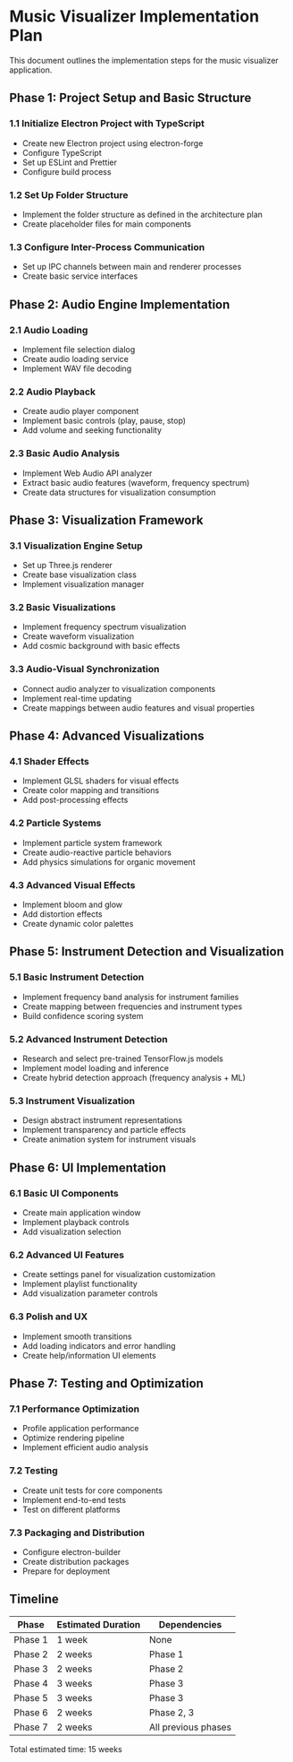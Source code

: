 # Music Visualizer Implementation Plan

This document outlines the implementation steps for the music visualizer application.

## Phase 1: Project Setup and Basic Structure

### 1.1 Initialize Electron Project with TypeScript
- Create new Electron project using electron-forge
- Configure TypeScript
- Set up ESLint and Prettier
- Configure build process

### 1.2 Set Up Folder Structure
- Implement the folder structure as defined in the architecture plan
- Create placeholder files for main components

### 1.3 Configure Inter-Process Communication
- Set up IPC channels between main and renderer processes
- Create basic service interfaces

## Phase 2: Audio Engine Implementation

### 2.1 Audio Loading
- Implement file selection dialog
- Create audio loading service
- Implement WAV file decoding

### 2.2 Audio Playback
- Create audio player component
- Implement basic controls (play, pause, stop)
- Add volume and seeking functionality

### 2.3 Basic Audio Analysis
- Implement Web Audio API analyzer
- Extract basic audio features (waveform, frequency spectrum)
- Create data structures for visualization consumption

## Phase 3: Visualization Framework

### 3.1 Visualization Engine Setup
- Set up Three.js renderer
- Create base visualization class
- Implement visualization manager

### 3.2 Basic Visualizations
- Implement frequency spectrum visualization
- Create waveform visualization
- Add cosmic background with basic effects

### 3.3 Audio-Visual Synchronization
- Connect audio analyzer to visualization components
- Implement real-time updating
- Create mappings between audio features and visual properties

## Phase 4: Advanced Visualizations

### 4.1 Shader Effects
- Implement GLSL shaders for visual effects
- Create color mapping and transitions
- Add post-processing effects

### 4.2 Particle Systems
- Implement particle system framework
- Create audio-reactive particle behaviors
- Add physics simulations for organic movement

### 4.3 Advanced Visual Effects
- Implement bloom and glow
- Add distortion effects
- Create dynamic color palettes

## Phase 5: Instrument Detection and Visualization

### 5.1 Basic Instrument Detection
- Implement frequency band analysis for instrument families
- Create mapping between frequencies and instrument types
- Build confidence scoring system

### 5.2 Advanced Instrument Detection
- Research and select pre-trained TensorFlow.js models
- Implement model loading and inference
- Create hybrid detection approach (frequency analysis + ML)

### 5.3 Instrument Visualization
- Design abstract instrument representations
- Implement transparency and particle effects
- Create animation system for instrument visuals

## Phase 6: UI Implementation

### 6.1 Basic UI Components
- Create main application window
- Implement playback controls
- Add visualization selection

### 6.2 Advanced UI Features
- Create settings panel for visualization customization
- Implement playlist functionality
- Add visualization parameter controls

### 6.3 Polish and UX
- Implement smooth transitions
- Add loading indicators and error handling
- Create help/information UI elements

## Phase 7: Testing and Optimization

### 7.1 Performance Optimization
- Profile application performance
- Optimize rendering pipeline
- Implement efficient audio analysis

### 7.2 Testing
- Create unit tests for core components
- Implement end-to-end tests
- Test on different platforms

### 7.3 Packaging and Distribution
- Configure electron-builder
- Create distribution packages
- Prepare for deployment

## Timeline

| Phase | Estimated Duration | Dependencies |
|-------|-------------------|--------------|
| Phase 1 | 1 week | None |
| Phase 2 | 2 weeks | Phase 1 |
| Phase 3 | 2 weeks | Phase 2 |
| Phase 4 | 3 weeks | Phase 3 |
| Phase 5 | 3 weeks | Phase 3 |
| Phase 6 | 2 weeks | Phase 2, 3 |
| Phase 7 | 2 weeks | All previous phases |

Total estimated time: 15 weeks